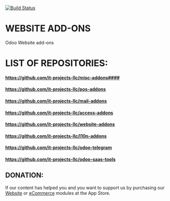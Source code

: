 [![Build Status](https://travis-ci.com/it-projects-llc/website-addons.svg?branch=13.0)](https://travis-ci.com/it-projects-llc/website-addons)

# WEBSITE ADD-ONS
  Odoo Website add-ons

# LIST OF REPOSITORIES:

#### https://github.com/it-projects-llc/misc-addons####
#### https://github.com/it-projects-llc/pos-addons
#### https://github.com/it-projects-llc/mail-addons
#### https://github.com/it-projects-llc/access-addons
#### https://github.com/it-projects-llc/website-addons
#### https://github.com/it-projects-llc/l10n-addons
#### https://github.com/it-projects-llc/odoo-telegram
#### https://github.com/it-projects-llc/odoo-saas-tools

## DONATION:

If our content has helped you and you want to support us by purchasing our [Website](https://apps.odoo.com/apps/modules/category/Website/browse?price=Paid&order=Newest&author=IT-Projects+LLC) or [eCommerce](https://apps.odoo.com/apps/modules/category/eCommerce/browse?price=Paid&order=Newest&author=IT-Projects+LLC) modules at the App Store.
